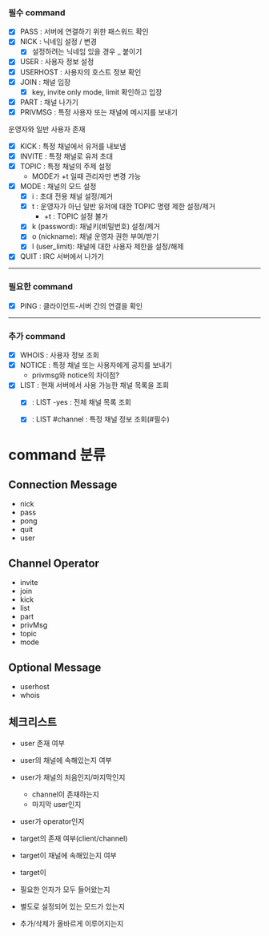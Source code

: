 ### 필수 command

- [X] PASS : 서버에 연결하기 위한 패스워드 확인
- [X] NICK : 닉네임 설정 / 변경
    - [X] 설정하려는 닉네임 있을 경우 _ 붙이기
- [X] USER : 사용자 정보 설정
- [X] USERHOST : 사용자의 호스트 정보 확인
- [X] JOIN : 채널 입장
	- [X] key, invite only mode, limit 확인하고 입장
- [X] PART : 채널 나가기
- [X] PRIVMSG : 특정 사용자 또는 채널에 메시지를 보내기

운영자와 일반 사용자 존재
- [X] KICK : 특정 채널에서 유저를 내보냄
- [X] INVITE : 특정 채널로 유저 초대
- [X] TOPIC : 특정 채널의 주제 설정
    - MODE가 +t 일때 관리자만 변경 가능
- [X] MODE : 채널의 모드 설정
    - [X] i : 초대 전용 채널 설정/제거
    - [X] t : 운영자가 아닌 일반 유저에 대한 TOPIC 명령 제한 설정/제거
      - +t : TOPIC 설정 불가
    - [X] k (password): 채널키(비밀번호) 설정/제거
    - [X] o (nickname): 채널 운영자 권한 부여/받기
    - [X] l (user_limit): 채널에 대한 사용자 제한을 설정/해제
- [X] QUIT : IRC 서버에서 나가기

--------------------------------------------
### 필요한 command
- [X] PING : 클라이언트-서버 간의 연결을 확인

--------------------------------------------
### 추가 command
- [X] WHOIS : 사용자 정보 조회
- [X] NOTICE : 특정 채널 또는 사용자에게 공지를 보내기
    - privmsg와 notice의 차이점?
- [X] LIST : 현재 서버에서 사용 가능한 채널 목록을 조회
    - [X] : LIST -yes : 전체 채널 목록 조회
    - [X] : LIST #channel : 특정 채널 정보 조회(#필수)


# command 분류
## Connection Message
- nick
- pass
- pong
- quit
- user

## Channel Operator
- invite
- join
- kick
- list
- part
- privMsg
- topic
- mode

## Optional Message
- userhost
- whois

## 체크리스트
- user 존재 여부
- user의 채널에 속해있는지 여부
- user가 채널의 처음인지/마지막인지
  - channel이 존재하는지
  - 마지막 user인지
- user가 operator인지

- target의 존재 여부(client/channel)
- target이 채널에 속해있는지 여부
- target이

- 필요한 인자가 모두 들어왔는지
- 별도로 설정되어 있는 모드가 있는지
- 추가/삭제가 올바르게 이루어지는지
